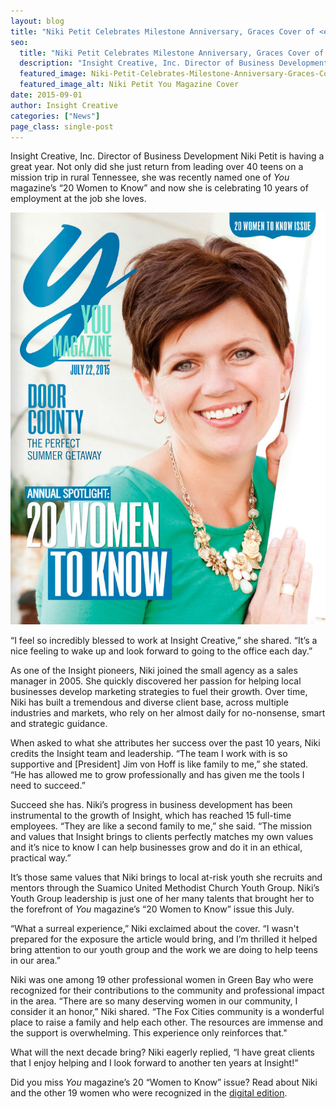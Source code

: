 ```yaml
---
layout: blog
title: "Niki Petit Celebrates Milestone Anniversary, Graces Cover of <em>You</em> magazine"
seo:
  title: "Niki Petit Celebrates Milestone Anniversary, Graces Cover of <em>You</em> magazine"
  description: "Insight Creative, Inc. Director of Business Development Niki Petit is having a great year. Not only did she just return from leading over 40 teens on a mission trip in rural Tennessee, she was recently named one of <em>You</em> magazine’s “20 Women to Know” and now she is celebrating 10 years of employment at the job she loves."
  featured_image: Niki-Petit-Celebrates-Milestone-Anniversary-Graces-Cover-of-You-magazine.jpg
  featured_image_alt: Niki Petit You Magazine Cover
date: 2015-09-01
author: Insight Creative
categories: ["News"]
page_class: single-post
---
```


Insight Creative, Inc. Director of Business Development Niki Petit is having a great year. Not only did she just return from leading over 40 teens on a mission trip in rural Tennessee, she was recently named one of _You_ magazine’s “20 Women to Know” and now she is celebrating 10 years of employment at the job she loves.

![Niki Petit You Magazine Cover](Niki-Petit-Celebrates-Milestone-Anniversary-Graces-Cover-of-You-magazine.jpg)

“I feel so incredibly blessed to work at Insight Creative,” she shared. “It’s a nice feeling to wake up and look forward to going to the office each day.”

As one of the Insight pioneers, Niki joined the small agency as a sales manager in 2005. She quickly discovered her passion for helping local businesses develop marketing strategies to fuel their growth. Over time, Niki has built a tremendous and diverse client base, across multiple industries and markets, who rely on her almost daily for no-nonsense, smart and strategic guidance.

When asked to what she attributes her success over the past 10 years, Niki credits the Insight team and leadership. “The team I work with is so supportive and [President] Jim von Hoff is like family to me,” she stated. “He has allowed me to grow professionally and has given me the tools I need to succeed.”

Succeed she has. Niki’s progress in business development has been instrumental to the growth of Insight, which has reached 15 full-time employees. “They are like a second family to me,” she said. “The mission and values that Insight brings to clients perfectly matches my own values and it’s nice to know I can help businesses grow and do it in an ethical, practical way.”

It’s those same values that Niki brings to local at-risk youth she recruits and mentors through the Suamico United Methodist Church Youth Group. Niki’s Youth Group leadership is just one of her many talents that brought her to the forefront of _You_ magazine’s “20 Women to Know” issue this July.

“What a surreal experience,” Niki exclaimed about the cover. “I wasn't prepared for the exposure the article would bring, and I’m thrilled it helped bring attention to our youth group and the work we are doing to help teens in our area.”

Niki was one among 19 other professional women in Green Bay who were recognized for their contributions to the community and professional impact in the area. “There are so many deserving women in our community, I consider it an honor,” Niki shared. “The Fox Cities community is a wonderful place to raise a family and help each other. The resources are immense and the support is overwhelming. This experience only reinforces that."

What will the next decade bring? Niki eagerly replied, “I have great clients that I enjoy helping and I look forward to another ten years at Insight!”

Did you miss _You_ magazine’s 20 “Women to Know” issue? Read about Niki and the other 19 women who were recognized in the [digital edition](http://content.greenbaypressgazette.com/greenbay/issuu/you_july15.php).
